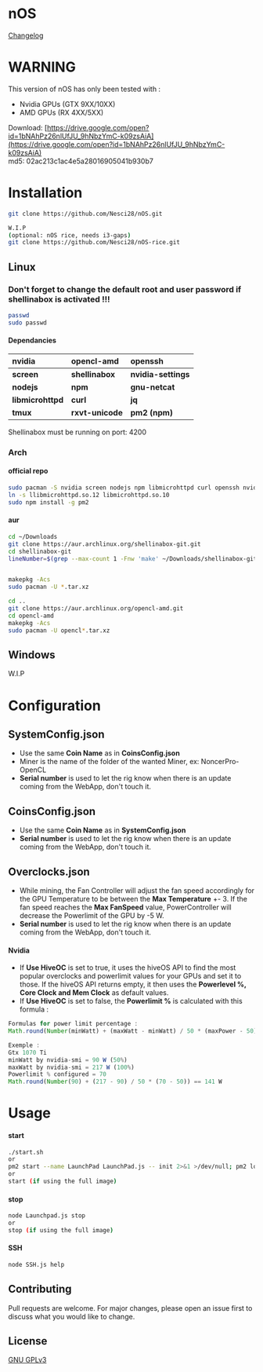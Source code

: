 # nOS

[Changelog](https://github.com/Nesci28/nOS/blob/master/Changelog.md)

# WARNING
This version of nOS has only been tested with :
- Nvidia GPUs (GTX 9XX/10XX)
- AMD GPUs (RX 4XX/5XX)

Download: [https://drive.google.com/open?id=1bNAhPz26nlUfJU_9hNbzYmC-k09zsAiA](https://drive.google.com/open?id=1bNAhPz26nlUfJU_9hNbzYmC-k09zsAiA)  
md5: 02ac213c1ac4e5a28016905041b930b7

# Installation
```bash 
git clone https://github.com/Nesci28/nOS.git

W.I.P
(optional: nOS rice, needs i3-gaps)
git clone https://github.com/Nesci28/nOS-rice.git
```

## Linux

### Don't forget to change the default root and user password if shellinabox is activated !!!
```bash
passwd
sudo passwd
```

#### Dependancies
| nvidia        	    | opencl-amd  	    | openssh 	          |
|:---------------	    |:-------------	    |:---------	          |
| __screen__        	| __shellinabox__ 	| __nvidia-settings__	|
| __nodejs__        	| __npm__         	| __gnu-netcat__      |
| __libmicrohttpd__ 	| __curl__        	| __jq__              |
| __tmux__          	| __rxvt-unicode__  | __pm2 (npm)__       |

Shellinabox must be running on port: 4200

### Arch
#### official repo
```bash
sudo pacman -S nvidia screen nodejs npm libmicrohttpd curl openssh nvidia-settings gnu-netcat rxvt-unicode jq
ln -s llibmicrohttpd.so.12 libmicrohttpd.so.10
sudo npm install -g pm2
```

#### aur
```bash
cd ~/Downloads
git clone https://aur.archlinux.org/shellinabox-git.git
cd shellinabox-git
lineNumber=$(grep --max-count 1 -Fnw 'make' ~/Downloads/shellinabox-git/PKGBUILD | cut -f1 -d:); sed -n -i "p;${lineNumber}a find . -name \"service.c\" -exec sed -i -e \"s|-oRhostsRSAAuthentication=no||g\" {} \;" ~/Downloads/shellinabox-git/PKGBUILD; sed -n -i "p;$((lineNumber++))a find . -name \"service.c\" -exec sed -i -e \"s|-oRSAAuthentication=no||g\" {} \;" ~/Downloads/shellinabox-git/PKGBUILD


makepkg -Acs
sudo pacman -U *.tar.xz

cd ..
git clone https://aur.archlinux.org/opencl-amd.git
cd opencl-amd
makepkg -Acs
sudo pacman -U opencl*.tar.xz
```

## Windows
W.I.P

# Configuration
## SystemConfig.json
- Use the same __Coin Name__ as in __CoinsConfig.json__
- Miner is the name of the folder of the wanted Miner, ex: NoncerPro-OpenCL
- __Serial number__ is used to let the rig know when there is an update coming from the WebApp, don't touch it.

## CoinsConfig.json
- Use the same __Coin Name__ as in __SystemConfig.json__
- __Serial number__ is used to let the rig know when there is an update coming from the WebApp, don't touch it.

## Overclocks.json
- While mining, the Fan Controller will adjust the fan speed accordingly for the GPU Temperature to be between the __Max Temperature__ +- 3.  If the fan speed reaches the __Max FanSpeed__ value, PowerController will decrease the Powerlimit of the GPU by -5 W.
- __Serial number__ is used to let the rig know when there is an update coming from the WebApp, don't touch it.

#### Nvidia
- If __Use HiveOC__ is set to true, it uses the hiveOS API to find the most popular overclocks and powerlimit values for your GPUs and set it to those.  If the hiveOS API returns empty, it then uses the __Powerlevel %, Core Clock and Mem Clock__ as default values.
- If __Use HiveOC__ is set to false, the __Powerlimit %__ is calculated with this formula :


```javascript
Formulas for power limit percentage :
Math.round(Number(minWatt) + (maxWatt - minWatt) / 50 * (maxPower - 50))

Exemple :
Gtx 1070 Ti 
minWatt by nvidia-smi = 90 W (50%)
maxWatt by nvidia-smi = 217 W (100%)
Powerlimit % configured = 70
Math.round(Number(90) + (217 - 90) / 50 * (70 - 50)) == 141 W
```

# Usage

#### start
```bash
./start.sh
or
pm2 start --name LaunchPad LaunchPad.js -- init 2>&1 >/dev/null; pm2 logs LaunchPad --raw &
or 
start (if using the full image)
```
#### stop
```bash
node Launchpad.js stop 
or
stop (if using the full image)
```

#### SSH
```bash
node SSH.js help
```

## Contributing
Pull requests are welcome. For major changes, please open an issue first to discuss what you would like to change.

## License
[GNU GPLv3](https://choosealicense.com/licenses/gpl-3.0/)

